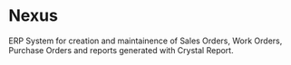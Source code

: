 # Nexus
ERP System for creation and maintainence of Sales Orders, Work Orders, Purchase Orders and reports generated with Crystal Report.
